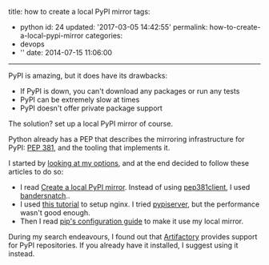 title: how to create a local PyPI mirror
tags:
  - python
id: 24
updated: '2017-03-05 14:42:55'
permalink: how-to-create-a-local-pypi-mirror
categories:
  - devops
  - ''
date: 2014-07-15 11:06:00
---

PyPI is amazing, but it does have its drawbacks:

* If PyPI is down, you can't download any packages or run any tests
* PyPI can be extremely slow at times
* PyPI doesn't offer private package support

The solution? set up a local PyPI mirror of course.

Python already has a PEP that describes the mirroring infrastructure for PyPI: [PEP 381](https://www.python.org/dev/peps/pep-0381), and the tooling that implements it.

I started by [looking at my options](https://bitofcheese.blogspot.co.il/2013/05/local-pypi-options.html), and at the end decided to follow these articles to do so:

- I read [Create a local PyPI mirror](http://aboutsimon.com/2012/02/24/create-a-local-pypi-mirror/). Instead of using [pep381client](https://pypi.python.org/pypi/pep381client/), I used [bandersnatch](https://pypi.python.org/pypi/bandersnatch)..
- I used [this tutorial](http://nginx.org/en/docs/beginners_guide.html) to setup nginx. I tried [pypiserver](https://pypi.python.org/pypi/pypiserver), but the performance wasn't good enough.
- Then I read [pip's configuration guide](http://pip.readthedocs.org/en/latest/user_guide.html#configuration) to make it use my local mirror.

During my search endeavours, I found out that [Artifactory](https://www.jfrog.com/confluence/display/RTF/PyPI+Repositories) provides support for PyPI repositories. If you already have it installed, I suggest using it instead.